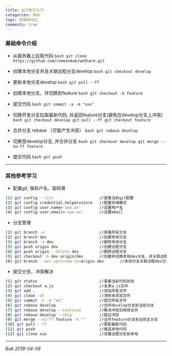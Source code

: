 ```yaml
---
title: git命令入门
categories: Bob
tags: 前端自动化
comments: true
---
```

### 基础命令介绍

- 从服务器上拉取代码
` bash
git clone https://github.com/comeonbob/weShare.git
`

- 创建本地分支并且关联远程分支develop
` bash
git checkout develop
`
- 更新本地分支develop
` bash
git pull --ff
`

- 创建本地分支，并切换到feature
` bash
git checkout -b feature
`
- 提交代码
` bash
git commit -a -m "xxx"
`

- 切换开发分支拉取最新代码, 并返回feature分支(避免在develop分支上冲突)
` bash
git checkout develop
git pull --ff
git checkout feature
`

- 合并分支 rebase （可能产生冲突）
` bash
git rebase develop
`

- 切换至develop分支, 并合并分支
` bash
git checkout develop
git merge --no-ff feature
`

- 提交代码
` bash
git push
`
---
### 其他参考学习

- 配置git, 保存户名、密码等
``` bash
(1) git config --list                    //查看当前git配置
(2) git config credential.helper=store   //配置存储模式
(3) git config user.name='xxx.xx'        //设置用户名
(4) git config user.email='xxx.xx'       //设置email
```

- 分支管理
``` bash
(1) git branch -a                        //查看所有分支
(2) git branch dev                       //创建本地分支
(3) git branch -d dev                    //删除本地分支
(3) git push origin dev                  //创建远程分支
(4) git push origin --delete dev         //删除远程分支
(5) git checkout -b dev origin/dev       //创建并切换本地dev分支，并关联远程dev分支
(6) git branch --set-upstream-to=origin dev       //本地分支关联远程dev分支
```


- 提交分支、冲突解决
``` bash
(1) git status                           //查看当前代码状态
(2) git checkout a.js                    //复原a.js文件
(3) git add .                            //添加所有文件
(4) git clean -df                        //清除未添加文件
(5) git commit -a -m "xx"                //提交所有文件
(6) git rebase develop                   //合并develop分支到当前分支
(7) git rebase develop --continue        //解决冲突后继续合并
(8) git rebase develop --skip            //跳过冲突
(9) git merge --no-ff feature -m ""      //合并feature分支到当前主分支
(10) git pull --ff                       //更新最新代码
(11) git push                            //推送本地代码
(12) git clone xxx                       //克隆远程分支到本地
```
---

*Bob
2018-04-08*


